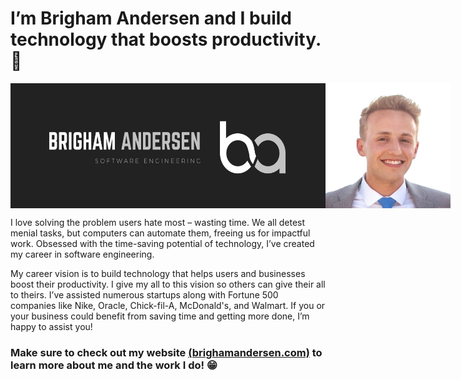 # I’m Brigham Andersen and I build technology that boosts productivity.  💯

<div style="display: flex; flex-direction: row;">
<img src="./linkedin-banner.png" alt="Brigham Banner" height="200px" style="display: flex; flex-grow: 1">
<img src="https://raw.githubusercontent.com/brighamandersen/brighamandersen/main/profile.jpg" alt="Picture of Me" height="200px">
</div>

I love solving the problem users hate most – wasting time. We all detest menial tasks, but computers can automate them, freeing us for impactful work.  Obsessed with the time-saving potential of technology, I’ve created my career in software engineering. 

My career vision is to build technology that helps users and businesses boost their productivity. I give my all to this vision so others can give their all to theirs. I’ve assisted numerous startups along with Fortune 500 companies like Nike, Oracle, Chick-fil-A, McDonald's, and Walmart. If you or your business could benefit from saving time and getting more done, I’m happy to assist you!

### Make sure to check out my website [(brighamandersen.com)](https://brighamandersen.com) to learn more about me and the work I do! 😁
